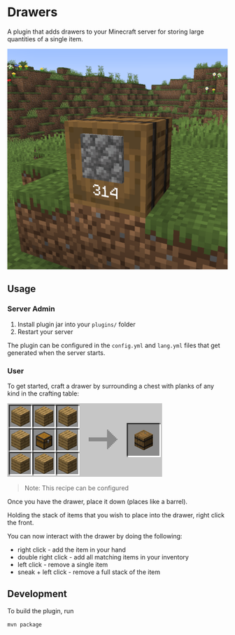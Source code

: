 # Drawers

A plugin that adds drawers to your Minecraft server for storing large
quantities of a single item.

![Drawer holding 314 cobblestone](https://raw.githubusercontent.com/funnyboy-roks/drawers/refs/heads/main/img/screenshot.png)

## Usage

### Server Admin

1. Install plugin jar into your `plugins/` folder
2. Restart your server

The plugin can be configured in the `config.yml` and `lang.yml` files
that get generated when the server starts.

### User

To get started, craft a drawer by surrounding a chest with planks of any
kind in the crafting table:

![Crafting recipe](https://raw.githubusercontent.com/funnyboy-roks/drawers/refs/heads/main/img/recipe.gif)

> Note: This recipe can be configured

Once you have the drawer, place it down (places like a barrel).

Holding the stack of items that you wish to place into the drawer, right
click the front.

You can now interact with the drawer by doing the following:
- right click - add the item in your hand
- double right click - add all matching items in your inventory
- left click - remove a single item
- sneak + left click - remove a full stack of the item

<!-- MODRINTH_EXCLUDE_START -->

## Development

To build the plugin, run

```sh
mvn package
```

<!-- MODRINTH_EXCLUDE_END -->
